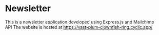 # Newsletter
This is a newsletter application developed using Express.js and Mailchimp API
The website is hosted at https://vast-plum-clownfish-ring.cyclic.app/
